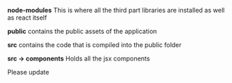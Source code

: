 <b>node-modules</b>
	This is where all the third part libraries are installed as well as react itself

<b>public</b>
contains the public assets of the application

<b>src</b>
contains the code that is compiled into the public folder

<b> src -> components</b>
Holds all the jsx components

Please  update



